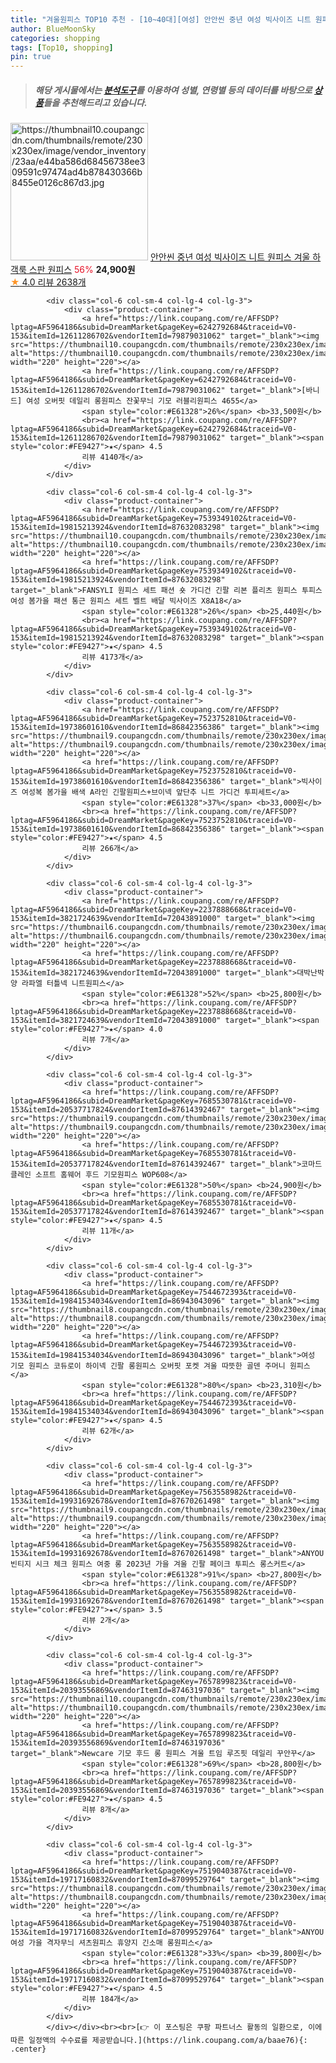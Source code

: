 ```yaml
---
title: "겨울원피스 TOP10 추천 - [10~40대][여성] 안안씬 중년 여성 빅사이즈 니트 원피스 겨울 하객룩 스판 원피스"
author: BlueMoonSky
categories: shopping
tags: [Top10, shopping]
pin: true
---
```


> ##### 해당 게시물에서는 [**분석도구**](https://itemscout.io/)를 이용하여 **성별**, **연령별** 등의 데이터를 바탕으로 [**상품**](https://link.coupang.com/a/baae76)들을 추천해드리고 있습니다.
<div class="container"><div class="row">
            <div class="col-6 col-sm-4 col-lg-4 col-lg-3">
                <div class="product-container">
                    <a href="https://link.coupang.com/re/AFFSDP?lptag=AF5964186&subid=DreamMarket&pageKey=7679465906&traceid=V0-153&itemId=20507879521&vendorItemId=87410778599" target="_blank"><img src="https://thumbnail10.coupangcdn.com/thumbnails/remote/230x230ex/image/vendor_inventory/23aa/e44ba586d68456738ee309591c97474ad4b878430366b8455e0126c867d3.jpg" alt="https://thumbnail10.coupangcdn.com/thumbnails/remote/230x230ex/image/vendor_inventory/23aa/e44ba586d68456738ee309591c97474ad4b878430366b8455e0126c867d3.jpg" width="220" height="220"></a>
                    <a href="https://link.coupang.com/re/AFFSDP?lptag=AF5964186&subid=DreamMarket&pageKey=7679465906&traceid=V0-153&itemId=20507879521&vendorItemId=87410778599" target="_blank">안안씬 중년 여성 빅사이즈 니트 원피스 겨울 하객룩 스판 원피스</a>
                    <span style="color:#E61328">56%</span> <b>24,900원</b>
                    <br><a href="https://link.coupang.com/re/AFFSDP?lptag=AF5964186&subid=DreamMarket&pageKey=7679465906&traceid=V0-153&itemId=20507879521&vendorItemId=87410778599" target="_blank"><span style="color:#FE9427">★</span> 4.0
                    리뷰 2638개</a>
                </div>
            </div>
            
            <div class="col-6 col-sm-4 col-lg-4 col-lg-3">
                <div class="product-container">
                    <a href="https://link.coupang.com/re/AFFSDP?lptag=AF5964186&subid=DreamMarket&pageKey=6242792684&traceid=V0-153&itemId=12611286702&vendorItemId=79879031062" target="_blank"><img src="https://thumbnail10.coupangcdn.com/thumbnails/remote/230x230ex/image/vendor_inventory/f9e1/4db6b4b631be93ca7fa419e07740f43b442c17fb30efc4e3ede3b35b41e9.jpg" alt="https://thumbnail10.coupangcdn.com/thumbnails/remote/230x230ex/image/vendor_inventory/f9e1/4db6b4b631be93ca7fa419e07740f43b442c17fb30efc4e3ede3b35b41e9.jpg" width="220" height="220"></a>
                    <a href="https://link.coupang.com/re/AFFSDP?lptag=AF5964186&subid=DreamMarket&pageKey=6242792684&traceid=V0-153&itemId=12611286702&vendorItemId=79879031062" target="_blank">[바니드] 여성 오버핏 데일리 롱원피스 잔꽃무늬 기모 러블리원피스 4655</a>
                    <span style="color:#E61328">26%</span> <b>33,500원</b>
                    <br><a href="https://link.coupang.com/re/AFFSDP?lptag=AF5964186&subid=DreamMarket&pageKey=6242792684&traceid=V0-153&itemId=12611286702&vendorItemId=79879031062" target="_blank"><span style="color:#FE9427">★</span> 4.5
                    리뷰 4140개</a>
                </div>
            </div>
            
            <div class="col-6 col-sm-4 col-lg-4 col-lg-3">
                <div class="product-container">
                    <a href="https://link.coupang.com/re/AFFSDP?lptag=AF5964186&subid=DreamMarket&pageKey=7539349102&traceid=V0-153&itemId=19815213924&vendorItemId=87632083298" target="_blank"><img src="https://thumbnail10.coupangcdn.com/thumbnails/remote/230x230ex/image/vendor_inventory/4ffe/3f2caaaeccf45d0b841eed458947e6185fe1763f7e003ca52669e3f1dd84.jpg" alt="https://thumbnail10.coupangcdn.com/thumbnails/remote/230x230ex/image/vendor_inventory/4ffe/3f2caaaeccf45d0b841eed458947e6185fe1763f7e003ca52669e3f1dd84.jpg" width="220" height="220"></a>
                    <a href="https://link.coupang.com/re/AFFSDP?lptag=AF5964186&subid=DreamMarket&pageKey=7539349102&traceid=V0-153&itemId=19815213924&vendorItemId=87632083298" target="_blank">FANSYLI 원피스 세트 패션 숏 가디건 긴팔 리본 플리츠 원피스 투피스 여성 봄가을 패션 통근 원피스 세트 벨트 배달 빅사이즈 X8A18</a>
                    <span style="color:#E61328">26%</span> <b>25,440원</b>
                    <br><a href="https://link.coupang.com/re/AFFSDP?lptag=AF5964186&subid=DreamMarket&pageKey=7539349102&traceid=V0-153&itemId=19815213924&vendorItemId=87632083298" target="_blank"><span style="color:#FE9427">★</span> 4.5
                    리뷰 4173개</a>
                </div>
            </div>
            
            <div class="col-6 col-sm-4 col-lg-4 col-lg-3">
                <div class="product-container">
                    <a href="https://link.coupang.com/re/AFFSDP?lptag=AF5964186&subid=DreamMarket&pageKey=7523752810&traceid=V0-153&itemId=19738601610&vendorItemId=86842356386" target="_blank"><img src="https://thumbnail9.coupangcdn.com/thumbnails/remote/230x230ex/image/vendor_inventory/9fda/b25e28f766e3576b4b92879419e141e44673b86d0fc24b4a567309a6b4a8.jpg" alt="https://thumbnail9.coupangcdn.com/thumbnails/remote/230x230ex/image/vendor_inventory/9fda/b25e28f766e3576b4b92879419e141e44673b86d0fc24b4a567309a6b4a8.jpg" width="220" height="220"></a>
                    <a href="https://link.coupang.com/re/AFFSDP?lptag=AF5964186&subid=DreamMarket&pageKey=7523752810&traceid=V0-153&itemId=19738601610&vendorItemId=86842356386" target="_blank">빅사이즈 여성복 봄가을 배색 A라인 긴팔원피스+브이넥 앞단추 니트 가디건 투피세트</a>
                    <span style="color:#E61328">37%</span> <b>33,000원</b>
                    <br><a href="https://link.coupang.com/re/AFFSDP?lptag=AF5964186&subid=DreamMarket&pageKey=7523752810&traceid=V0-153&itemId=19738601610&vendorItemId=86842356386" target="_blank"><span style="color:#FE9427">★</span> 4.5
                    리뷰 266개</a>
                </div>
            </div>
            
            <div class="col-6 col-sm-4 col-lg-4 col-lg-3">
                <div class="product-container">
                    <a href="https://link.coupang.com/re/AFFSDP?lptag=AF5964186&subid=DreamMarket&pageKey=2237888668&traceid=V0-153&itemId=3821724639&vendorItemId=72043891000" target="_blank"><img src="https://thumbnail6.coupangcdn.com/thumbnails/remote/230x230ex/image/vendor_inventory/5cd3/c00a2700a7377542dcbf4289cf6f28e6378aa62d5e1e5f5a65af5a9cd274.jpg" alt="https://thumbnail6.coupangcdn.com/thumbnails/remote/230x230ex/image/vendor_inventory/5cd3/c00a2700a7377542dcbf4289cf6f28e6378aa62d5e1e5f5a65af5a9cd274.jpg" width="220" height="220"></a>
                    <a href="https://link.coupang.com/re/AFFSDP?lptag=AF5964186&subid=DreamMarket&pageKey=2237888668&traceid=V0-153&itemId=3821724639&vendorItemId=72043891000" target="_blank">대박난박양 라파엘 터틀넥 니트원피스</a>
                    <span style="color:#E61328">52%</span> <b>25,800원</b>
                    <br><a href="https://link.coupang.com/re/AFFSDP?lptag=AF5964186&subid=DreamMarket&pageKey=2237888668&traceid=V0-153&itemId=3821724639&vendorItemId=72043891000" target="_blank"><span style="color:#FE9427">★</span> 4.0
                    리뷰 7개</a>
                </div>
            </div>
            
            <div class="col-6 col-sm-4 col-lg-4 col-lg-3">
                <div class="product-container">
                    <a href="https://link.coupang.com/re/AFFSDP?lptag=AF5964186&subid=DreamMarket&pageKey=7685530781&traceid=V0-153&itemId=20537717824&vendorItemId=87614392467" target="_blank"><img src="https://thumbnail9.coupangcdn.com/thumbnails/remote/230x230ex/image/vendor_inventory/9c6a/978a3283cd2a41718a993c1c5fb8cf594925d855acbe8166c9c532c4326a.jpg" alt="https://thumbnail9.coupangcdn.com/thumbnails/remote/230x230ex/image/vendor_inventory/9c6a/978a3283cd2a41718a993c1c5fb8cf594925d855acbe8166c9c532c4326a.jpg" width="220" height="220"></a>
                    <a href="https://link.coupang.com/re/AFFSDP?lptag=AF5964186&subid=DreamMarket&pageKey=7685530781&traceid=V0-153&itemId=20537717824&vendorItemId=87614392467" target="_blank">코마드 클레인 소프트 홈웨어 후드 기모원피스 WOP608</a>
                    <span style="color:#E61328">50%</span> <b>24,900원</b>
                    <br><a href="https://link.coupang.com/re/AFFSDP?lptag=AF5964186&subid=DreamMarket&pageKey=7685530781&traceid=V0-153&itemId=20537717824&vendorItemId=87614392467" target="_blank"><span style="color:#FE9427">★</span> 4.5
                    리뷰 11개</a>
                </div>
            </div>
            
            <div class="col-6 col-sm-4 col-lg-4 col-lg-3">
                <div class="product-container">
                    <a href="https://link.coupang.com/re/AFFSDP?lptag=AF5964186&subid=DreamMarket&pageKey=7544672393&traceid=V0-153&itemId=19841534034&vendorItemId=86943043096" target="_blank"><img src="https://thumbnail8.coupangcdn.com/thumbnails/remote/230x230ex/image/vendor_inventory/c3d0/17762bdf88b50ef7a9e254bd666c945f37a90b6bdf3aa8ec0bf3475fd93f.png" alt="https://thumbnail8.coupangcdn.com/thumbnails/remote/230x230ex/image/vendor_inventory/c3d0/17762bdf88b50ef7a9e254bd666c945f37a90b6bdf3aa8ec0bf3475fd93f.png" width="220" height="220"></a>
                    <a href="https://link.coupang.com/re/AFFSDP?lptag=AF5964186&subid=DreamMarket&pageKey=7544672393&traceid=V0-153&itemId=19841534034&vendorItemId=86943043096" target="_blank">여성 기모 원피스 코듀로이 하이넥 긴팔 롱원피스 오버핏 포켓 겨울 따뜻한 골덴 주머니 원피스</a>
                    <span style="color:#E61328">80%</span> <b>23,310원</b>
                    <br><a href="https://link.coupang.com/re/AFFSDP?lptag=AF5964186&subid=DreamMarket&pageKey=7544672393&traceid=V0-153&itemId=19841534034&vendorItemId=86943043096" target="_blank"><span style="color:#FE9427">★</span> 4.5
                    리뷰 62개</a>
                </div>
            </div>
            
            <div class="col-6 col-sm-4 col-lg-4 col-lg-3">
                <div class="product-container">
                    <a href="https://link.coupang.com/re/AFFSDP?lptag=AF5964186&subid=DreamMarket&pageKey=7563558982&traceid=V0-153&itemId=19931692678&vendorItemId=87670261498" target="_blank"><img src="https://thumbnail9.coupangcdn.com/thumbnails/remote/230x230ex/image/vendor_inventory/0890/4731aa5d5f0a97d1c65c9b46424bf3a9880a8f30e10b18a03d64b6700008.jpg" alt="https://thumbnail9.coupangcdn.com/thumbnails/remote/230x230ex/image/vendor_inventory/0890/4731aa5d5f0a97d1c65c9b46424bf3a9880a8f30e10b18a03d64b6700008.jpg" width="220" height="220"></a>
                    <a href="https://link.coupang.com/re/AFFSDP?lptag=AF5964186&subid=DreamMarket&pageKey=7563558982&traceid=V0-153&itemId=19931692678&vendorItemId=87670261498" target="_blank">ANYOU 빈티지 시크 체크 원피스 여중 롱 2023년 가을 겨울 긴팔 페이크 투피스 롱스커트</a>
                    <span style="color:#E61328">91%</span> <b>27,800원</b>
                    <br><a href="https://link.coupang.com/re/AFFSDP?lptag=AF5964186&subid=DreamMarket&pageKey=7563558982&traceid=V0-153&itemId=19931692678&vendorItemId=87670261498" target="_blank"><span style="color:#FE9427">★</span> 3.5
                    리뷰 2개</a>
                </div>
            </div>
            
            <div class="col-6 col-sm-4 col-lg-4 col-lg-3">
                <div class="product-container">
                    <a href="https://link.coupang.com/re/AFFSDP?lptag=AF5964186&subid=DreamMarket&pageKey=7657899823&traceid=V0-153&itemId=20393556869&vendorItemId=87463197036" target="_blank"><img src="https://thumbnail10.coupangcdn.com/thumbnails/remote/230x230ex/image/vendor_inventory/d2a3/276ab81714434bf607b287e58a9785aa9e877447425e5d50aca8f4893981.png" alt="https://thumbnail10.coupangcdn.com/thumbnails/remote/230x230ex/image/vendor_inventory/d2a3/276ab81714434bf607b287e58a9785aa9e877447425e5d50aca8f4893981.png" width="220" height="220"></a>
                    <a href="https://link.coupang.com/re/AFFSDP?lptag=AF5964186&subid=DreamMarket&pageKey=7657899823&traceid=V0-153&itemId=20393556869&vendorItemId=87463197036" target="_blank">Newcare 기모 후드 롱 원피스 겨울 트임 루즈핏 데일리 꾸안꾸</a>
                    <span style="color:#E61328">69%</span> <b>28,800원</b>
                    <br><a href="https://link.coupang.com/re/AFFSDP?lptag=AF5964186&subid=DreamMarket&pageKey=7657899823&traceid=V0-153&itemId=20393556869&vendorItemId=87463197036" target="_blank"><span style="color:#FE9427">★</span> 4.5
                    리뷰 8개</a>
                </div>
            </div>
            
            <div class="col-6 col-sm-4 col-lg-4 col-lg-3">
                <div class="product-container">
                    <a href="https://link.coupang.com/re/AFFSDP?lptag=AF5964186&subid=DreamMarket&pageKey=7519040387&traceid=V0-153&itemId=19717160832&vendorItemId=87099529764" target="_blank"><img src="https://thumbnail8.coupangcdn.com/thumbnails/remote/230x230ex/image/vendor_inventory/4ae6/e3bd7c61676668556b85cddc40cf40132390e221b2b29ed7c47608180adc.jpg" alt="https://thumbnail8.coupangcdn.com/thumbnails/remote/230x230ex/image/vendor_inventory/4ae6/e3bd7c61676668556b85cddc40cf40132390e221b2b29ed7c47608180adc.jpg" width="220" height="220"></a>
                    <a href="https://link.coupang.com/re/AFFSDP?lptag=AF5964186&subid=DreamMarket&pageKey=7519040387&traceid=V0-153&itemId=19717160832&vendorItemId=87099529764" target="_blank">ANYOU 여성 가을 격자무늬 셔츠원피스 휴양지 긴소매 롱원피스</a>
                    <span style="color:#E61328">33%</span> <b>39,800원</b>
                    <br><a href="https://link.coupang.com/re/AFFSDP?lptag=AF5964186&subid=DreamMarket&pageKey=7519040387&traceid=V0-153&itemId=19717160832&vendorItemId=87099529764" target="_blank"><span style="color:#FE9427">★</span> 4.5
                    리뷰 184개</a>
                </div>
            </div>
            </div></div><br><br>[👉 이 포스팅은 쿠팡 파트너스 활동의 일환으로, 이에 따른 일정액의 수수료를 제공받습니다.](https://link.coupang.com/a/baae76){: .center}